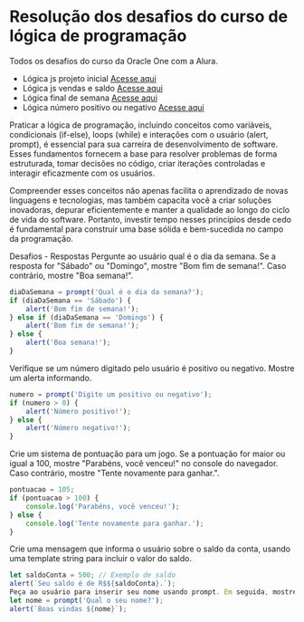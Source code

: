 # Resolução dos desafios do curso de lógica de programação

Todos os desafios do curso da Oracle One com a  Alura.

- Lógica js projeto inicial [Acesse aqui](https://github.com/felipeffranco/oracleone/tree/main/logica-js-projeto_inicial)
- Lógica js vendas e saldo [Acesse aqui](https://github.com/felipeffranco/oracleone/tree/main/logica-js-vendas-saldo)
- Lógica final de semana [Acesse aqui](https://github.com/felipeffranco/oracleone/tree/main/logica-js-fds)
- Lógica número positivo ou negativo [Acesse aqui](https://github.com/felipeffranco/oracleone/tree/main/logica-numero-positivo-negativo)



Praticar a lógica de programação, incluindo conceitos como variáveis, condicionais (if-else), loops (while) e interações com o usuário (alert, prompt), é essencial para sua carreira de desenvolvimento de software. Esses fundamentos fornecem a base para resolver problemas de forma estruturada, tomar decisões no código, criar iterações controladas e interagir eficazmente com os usuários.

Compreender esses conceitos não apenas facilita o aprendizado de novas linguagens e tecnologias, mas também capacita você a criar soluções inovadoras, depurar eficientemente e manter a qualidade ao longo do ciclo de vida do software. Portanto, investir tempo nesses princípios desde cedo é fundamental para construir uma base sólida e bem-sucedida no campo da programação.

Desafios - Respostas
Pergunte ao usuário qual é o dia da semana. Se a resposta for "Sábado" ou "Domingo", mostre "Bom fim de semana!". Caso contrário, mostre "Boa semana!".
```javascript
diaDaSemana = prompt('Qual é o dia da semana?');
if (diaDaSemana == 'Sábado') {
    alert('Bom fim de semana!');
} else if (diaDaSemana == 'Domingo') {
    alert('Bom fim de semana!');
} else {
    alert('Boa semana!');
}
```

Verifique se um número digitado pelo usuário é positivo ou negativo. Mostre um alerta informando.
```javascript
numero = prompt('Digite um positivo ou negativo');
if (numero > 0) {
    alert('Número positivo!');
} else {
    alert('Número negativo!');
}
```

Crie um sistema de pontuação para um jogo. Se a pontuação for maior ou igual a 100, mostre "Parabéns, você venceu!" no console do navegador. Caso contrário, mostre "Tente novamente para ganhar.".
```javascript
pontuacao = 105;
if (pontuacao > 100) {
    console.log('Parabéns, você venceu!');
} else {
    console.log('Tente novamente para ganhar.');
}
```

Crie uma mensagem que informa o usuário sobre o saldo da conta, usando uma template string para incluir o valor do saldo.
```javascript
let saldoConta = 500; // Exemplo de saldo
alert(`Seu saldo é de R$${saldoConta}.`);
Peça ao usuário para inserir seu nome usando prompt. Em seguida, mostre um alerta de boas-vindas usando esse nome.
let nome = prompt('Qual o seu nome?');
alert(`Boas vindas ${nome}`);
```
